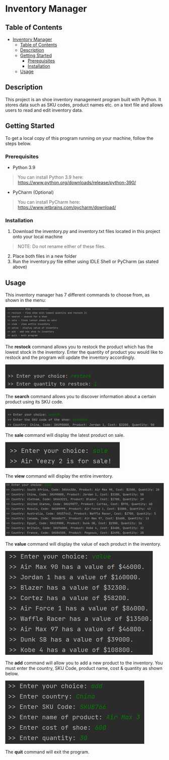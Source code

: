 # Inventory Manager <br />

## Table of Contents <br />
- [Inventory Manager <br />](#inventory-manager)
  * [Table of Contents <br />](#table-of-contents)
  * [Description <br/>](#description)
  * [Getting Started <br />](#getting-started)
    + [Prerequisites <br />](#prerequisites)
    + [Installation <br />](#installation)
  * [Usage <br />](#usage)

## Description <br/>
This project is an shoe inventory management program built with Python. It stores data such as SKU codes, product names etc. on a text file and allows users to read and edit inventory data.

## Getting Started <br />
To get a local copy of this program running on your machine, follow the steps below.

### Prerequisites <br />
* Python 3.9
> You can install Python 3.9 here: https://www.python.org/downloads/release/python-390/

* PyCharm (Optional)
> You can install PyCharm here: https://www.jetbrains.com/pycharm/download/

### Installation <br />
1. Download the inventory.py and inventory.txt files located in this project onto your local machine
> NOTE: Do not rename either of these files.
2. Place both files in a new folder
3. Run the inventory.py file either using IDLE Shell or PyCharm (as stated above)

## Usage <br />
This inventory manager has 7 different commands to choose from, as shown in the menu:

![Menu](/img/menu.png)

The **restock** command allows you to restock the product which has the lowest stock in the inventory. Enter the quantity of product you would like to restock and the
program will update the inventory accordingly.

![Restock](/img/restock.png)

The **search** command allows you to discover information about a certain product using its SKU code.

![Search](/img/search.png)

The **sale** command will display the latest product on sale.

![Sale](/img/sale.png)

The **view** command will display the entire inventory.

![View](/img/view.png)

The **value** command will display the value of each product in the inventory.

![Value](/img/value.png)

The **add** command will allow you to add a new product to the inventory. You must enter the country, SKU Code, product name, cost & quantity as shown below.

![Add](/img/add.png)

The **quit** command will exit the program.
